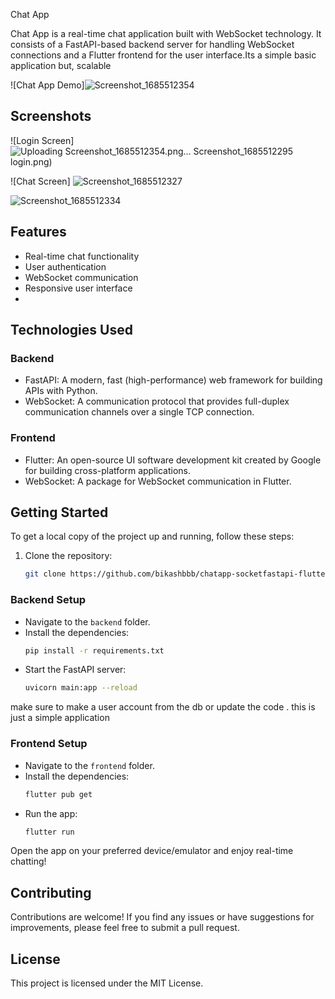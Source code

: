 Chat App

Chat App is a real-time chat application built with WebSocket technology. It consists of a FastAPI-based backend server for handling WebSocket connections and a Flutter frontend for the user interface.Its a simple basic application but, scalable 

![Chat App Demo]![Screenshot_1685512354](https://github.com/bikashbbb/chatapp-socketfastapi-flutter/assets/63708892/5dc80054-9af6-455e-b305-f533468eff79)


## Screenshots

![Login Screen]![![Uploading Screenshot_1685512354.png…]()
Screenshot_1685512295](https://github.com/bikashbbb/chatapp-socketfastapi-flutter/assets/63708892/eea6d3b8-751e-498f-b18e-1fce6d2bb4a5)
login.png)


![Chat Screen]
![Screenshot_1685512327](https://github.com/bikashbbb/chatapp-socketfastapi-flutter/assets/63708892/6495bdb4-5b97-4ac3-91b9-fb826e752f96)

![Screenshot_1685512334](https://github.com/bikashbbb/chatapp-socketfastapi-flutter/assets/63708892/1b43924d-bad4-4406-aed4-4e28e14571d7)


## Features

- Real-time chat functionality
- User authentication
- WebSocket communication
- Responsive user interface
- 
## Technologies Used

### Backend

- FastAPI: A modern, fast (high-performance) web framework for building APIs with Python.
- WebSocket: A communication protocol that provides full-duplex communication channels over a single TCP connection.

### Frontend

- Flutter: An open-source UI software development kit created by Google for building cross-platform applications.
- WebSocket: A package for WebSocket communication in Flutter.

## Getting Started

To get a local copy of the project up and running, follow these steps:

1. Clone the repository:
   ```bash
   git clone https://github.com/bikashbbb/chatapp-socketfastapi-flutter.git
   ```

### Backend Setup

- Navigate to the `backend` folder.
- Install the dependencies:
  ```bash
  pip install -r requirements.txt
  ```
- Start the FastAPI server:
  ```bash
  uvicorn main:app --reload
  ```
make sure to make a user account from the db or update the code . this is just a simple application
### Frontend Setup

- Navigate to the `frontend` folder.
- Install the dependencies:
  ```bash
  flutter pub get
  ```
- Run the app:
  ```bash
  flutter run
  ```

Open the app on your preferred device/emulator and enjoy real-time chatting!

## Contributing

Contributions are welcome! If you find any issues or have suggestions for improvements, please feel free to submit a pull request.

## License

This project is licensed under the MIT License.
